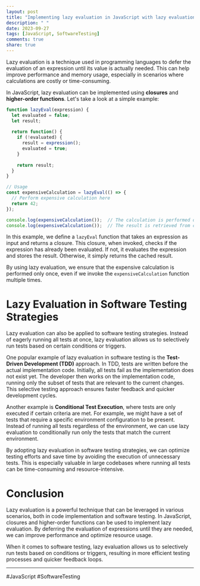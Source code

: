 ```yaml
---
layout: post
title: "Implementing lazy evaluation in JavaScript with lazy evaluation software testing strategies"
description: " "
date: 2023-09-27
tags: [JavaScript, SoftwareTesting]
comments: true
share: true
---
```


Lazy evaluation is a technique used in programming languages to defer the evaluation of an expression until its value is actually needed. This can help improve performance and memory usage, especially in scenarios where calculations are costly or time-consuming.

In JavaScript, lazy evaluation can be implemented using **closures** and **higher-order functions**. Let's take a look at a simple example:

```javascript
function lazyEval(expression) {
  let evaluated = false;
  let result;
  
  return function() {
    if (!evaluated) {
      result = expression();
      evaluated = true;
    }
    
    return result;
  }
}

// Usage
const expensiveCalculation = lazyEval(() => {
  // Perform expensive calculation here
  return 42;
});

console.log(expensiveCalculation());  // The calculation is performed only once
console.log(expensiveCalculation());  // The result is retrieved from cache
```

In this example, we define a `lazyEval` function that takes an expression as input and returns a closure. This closure, when invoked, checks if the expression has already been evaluated. If not, it evaluates the expression and stores the result. Otherwise, it simply returns the cached result.

By using lazy evaluation, we ensure that the expensive calculation is performed only once, even if we invoke the `expensiveCalculation` function multiple times.

# Lazy Evaluation in Software Testing Strategies

Lazy evaluation can also be applied to software testing strategies. Instead of eagerly running all tests at once, lazy evaluation allows us to selectively run tests based on certain conditions or triggers.

One popular example of lazy evaluation in software testing is the **Test-Driven Development (TDD)** approach. In TDD, tests are written before the actual implementation code. Initially, all tests fail as the implementation does not exist yet. The developer then works on the implementation code, running only the subset of tests that are relevant to the current changes. This selective testing approach ensures faster feedback and quicker development cycles.

Another example is **Conditional Test Execution**, where tests are only executed if certain criteria are met. For example, we might have a set of tests that require a specific environment configuration to be present. Instead of running all tests regardless of the environment, we can use lazy evaluation to conditionally run only the tests that match the current environment.

By adopting lazy evaluation in software testing strategies, we can optimize testing efforts and save time by avoiding the execution of unnecessary tests. This is especially valuable in large codebases where running all tests can be time-consuming and resource-intensive.

# Conclusion

Lazy evaluation is a powerful technique that can be leveraged in various scenarios, both in code implementation and software testing. In JavaScript, closures and higher-order functions can be used to implement lazy evaluation. By deferring the evaluation of expressions until they are needed, we can improve performance and optimize resource usage.

When it comes to software testing, lazy evaluation allows us to selectively run tests based on conditions or triggers, resulting in more efficient testing processes and quicker feedback loops.

---

\#JavaScript #SoftwareTesting